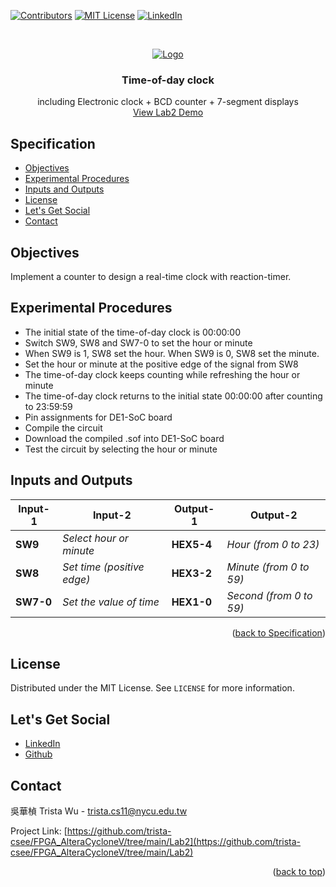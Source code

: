 <a name="readme-top"></a>
<!-- PROJECT SHIELDS -->
[![Contributors][contributors-shield]]()
[![MIT License][license-shield]][license-url]
[![LinkedIn][linkedin-shield]][linkedin-url]

<!-- PROJECT LOGO -->
<br />
<p align="center">
  <a href="https://github.com/trista-csee/FPGA_AlteraCycloneV/tree/main/Lab2">
    <img src="https://github.com/trista-csee/FPGA_AlteraCycloneV/blob/main/images/Lab2-Logo.jpg" alt="Logo">
  </a>

  <h3 align="center">Time-of-day clock</h3>

  <p align="center">
    including Electronic clock + BCD counter + 7-segment displays
    <br />
    <a href="https://github.com/trista-csee/FPGA_AlteraCycloneV/tree/main/LabsDemo/Lab2">View Lab2 Demo</a>
  </p>
</p>


<a name="Spec"></a>
<!-- Specification -->
## Specification

* [Objectives](#objectives)
* [Experimental Procedures](#experimental-procedures)
* [Inputs and Outputs](#inputs-and-outputs)
* [License](#license)
* [Let's Get Social](#lets-get-social)
* [Contact](#contact)


<!-- Objectives -->
## Objectives

Implement a counter to design a real-time clock with reaction-timer.


<!-- Experimental Procedures -->
## Experimental Procedures

* The initial state of the time-of-day clock is 00:00:00
* Switch SW9, SW8 and SW7-0 to set the hour or minute
* When SW9 is 1, SW8 set the hour. When SW9 is 0, SW8 set the minute.
* Set the hour or minute at the positive edge of the signal from SW8
* The time-of-day clock keeps counting while refreshing the hour or minute
* The time-of-day clock returns to the initial state 00:00:00 after counting to 23:59:59
* Pin assignments for DE1-SoC board
* Compile the circuit
* Download the compiled .sof into DE1-SoC board
* Test the circuit by selecting the hour or minute


<!-- Inputs and Outputs -->
## Inputs and Outputs

|Input-1|Input-2|Output-1|Output-2|
|-----------|-------------|------------|------------------------|
|**SW9**|*Select hour or minute*|**HEX5-4**|*Hour (from 0 to 23)*|
|**SW8**|*Set time (positive edge)*|**HEX3-2**|*Minute (from 0 to 59)*|
|**SW7-0**|*Set the value of time*|**HEX1-0**|*Second (from 0 to 59)*|

<p align="right">(<a href="#Spec">back to Specification</a>)</p>



<!-- LICENSE -->
## License

Distributed under the MIT License. See `LICENSE` for more information.


<!-- LET'S GET SOCIAL -->
## Let's Get Social

* [LinkedIn](https://www.linkedin.com/in/%E8%8F%AF%E6%A5%A8-%E5%90%B3-363252241/)
* [Github](https://github.com/trista-csee)


<!-- CONTACT -->
## Contact

吳華楨 Trista Wu - trista.cs11@nycu.edu.tw

Project Link: [https://github.com/trista-csee/FPGA_AlteraCycloneV/tree/main/Lab2](https://github.com/trista-csee/FPGA_AlteraCycloneV/tree/main/Lab2)

<p align="right">(<a href="#readme-top">back to top</a>)</p>


<!-- MARKDOWN LINKS & IMAGES -->
[contributors-shield]: https://img.shields.io/badge/contributors-1-orange.svg?style=flat-square
[license-shield]: https://img.shields.io/badge/license-MIT-blue.svg?style=flat-square
[license-url]: https://choosealicense.com/licenses/mit
[linkedin-shield]: https://img.shields.io/badge/-LinkedIn-black.svg?style=flat-square&logo=linkedin&colorB=555
[linkedin-url]: https://www.linkedin.com/in/hua-chen-wu-363252241/
[product-screenshot]: ./images/projects/portfolio.jpg

